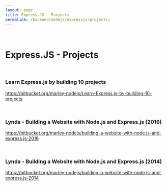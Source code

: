 ```yaml
---
layout: page
title: Express.JS - Projects
permalink: /backend/nodejs/expressjs/projects/
---
```


<br/>

# Express.JS - Projects

<br/>

### Learn Express.js by building 10 projects
https://bitbucket.org/marley-nodejs/Learn-Express.js-by-building-10-projects


<br/>

### Lynda - Building a Website with Node.js and Express.js (2016)
https://bitbucket.org/marley-nodejs/building-a-website-with-node.js-and-express.js-2016

<br/>

### Lynda - Building a Website with Node.js and Express.js (2014)
https://bitbucket.org/marley-nodejs/building-a-website-with-node.js-and-express.js-2014
